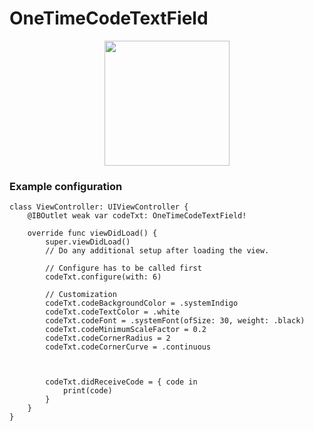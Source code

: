 # OneTimeCodeTextField
<p align="center">
    <img src="https://user-images.githubusercontent.com/30866972/128621686-4fa4b27a-92ce-42c8-a121-94d098288dca.jpeg" width="200"> 
  </p>

### Example configuration

```
class ViewController: UIViewController {
    @IBOutlet weak var codeTxt: OneTimeCodeTextField!
    
    override func viewDidLoad() {
        super.viewDidLoad()
        // Do any additional setup after loading the view.
        
        // Configure has to be called first
        codeTxt.configure(with: 6)
        
        // Customization
        codeTxt.codeBackgroundColor = .systemIndigo
        codeTxt.codeTextColor = .white
        codeTxt.codeFont = .systemFont(ofSize: 30, weight: .black)
        codeTxt.codeMinimumScaleFactor = 0.2
        codeTxt.codeCornerRadius = 2
        codeTxt.codeCornerCurve = .continuous
        
        

        codeTxt.didReceiveCode = { code in
            print(code)
        }
    }
}
```

